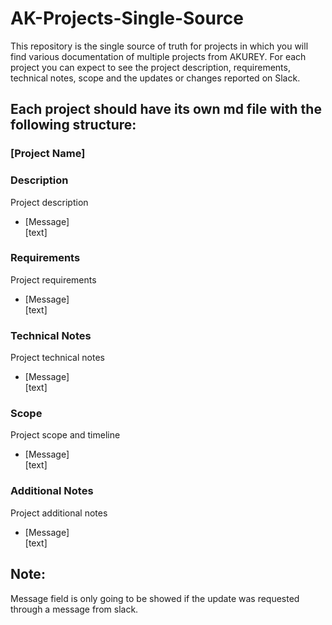 # AK-Projects-Single-Source

This repository is the single source of truth for projects in which you will find various documentation of multiple projects from AKUREY. 
For each project you can expect to see the project description, requirements, technical notes, scope and the updates or changes reported on Slack.

## Each project should have its own md file with the following structure:

### [Project Name]

### Description
Project description
- [Message] <br />
[text]

### Requirements
Project requirements
- [Message] <br />
  [text]

### Technical Notes
Project technical notes
- [Message] <br />
  [text]

### Scope
Project scope and timeline
- [Message] <br />
  [text]

### Additional Notes
Project additional notes
- [Message] <br />
  [text]

## Note: 
Message field is only going to be showed if the update was requested through a message from slack.
